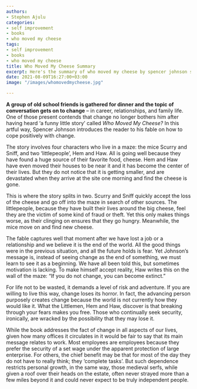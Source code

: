 ```yaml
---
authors:
- Stephen Ajulu
categories:
- self improvement
- books
- who moved my cheese
tags:
- self improvement
- books
- who moved my cheese
title: Who Moved My Cheese Summary
excerpt: Here's the summary of who moved my cheese by spencer johnson spencer
date: 2021-08-09T16:27:00+03:00
image: "/images/whomovedmycheese.jpg"

---
```

**A group of old school friends is gathered for dinner and the topic of conversation gets on to change** – in career, relationships, and family life. One of those present contends that change no longer bothers him after having heard ‘a funny little story’ called _Who Moved My Cheese?_ In this artful way, Spencer Johnson introduces the reader to his fable on how to cope positively with change.

The story involves four characters who live in a maze: the mice Scurry and Sniff, and two ‘littlepeople’, Hem and Haw. All is going well because they have found a huge source of their favorite food, cheese. Hem and Haw have even moved their houses to be near it and it has become the center of their lives. But they do not notice that it is getting smaller, and are devastated when they arrive at the site one morning and find the cheese is gone.

This is where the story splits in two. Scurry and Sniff quickly accept the loss of the cheese and go off into the maze in search of other sources. The littlepeople, because they have built their lives around the big cheese, feel they are the victim of some kind of fraud or theft. Yet this only makes things worse, as their clinging on ensures that they go hungry. Meanwhile, the mice move on and find new cheese.

The fable captures well that moment after we have lost a job or a relationship and we believe it is the end of the world. All the good things were in the previous situation, and all the future holds is fear. Yet Johnson’s message is, instead of seeing change as the end of something, we must learn to see it as a beginning. We have all been told this, but sometimes motivation is lacking. To make himself accept reality, Haw writes this on the wall of the maze: “If you do not change, you can become extinct.”

For life not to be wasted, it demands a level of risk and adventure. If you are willing to live this way, change loses its horror. In fact, the advancing person purposely creates change because the world is not currently how they would like it. What the Littlemen, Hem and Haw, discover is that breaking through your fears makes you free. Those who continually seek security, ironically, are wracked by the possibility that they may lose it.

While the book addresses the fact of change in all aspects of our lives, given how many offices it circulates in it would be fair to say that its main message relates to work. Most employees are employees because they prefer the security of a set wage under the apparent protection of large enterprise. For others, the chief benefit may be that for most of the day they do not have to really think; they ‘complete tasks’. But such dependence restricts personal growth, in the same way, those medieval serfs, while given a roof over their heads on the estate, often never strayed more than a few miles beyond it and could never expect to be truly independent people.

